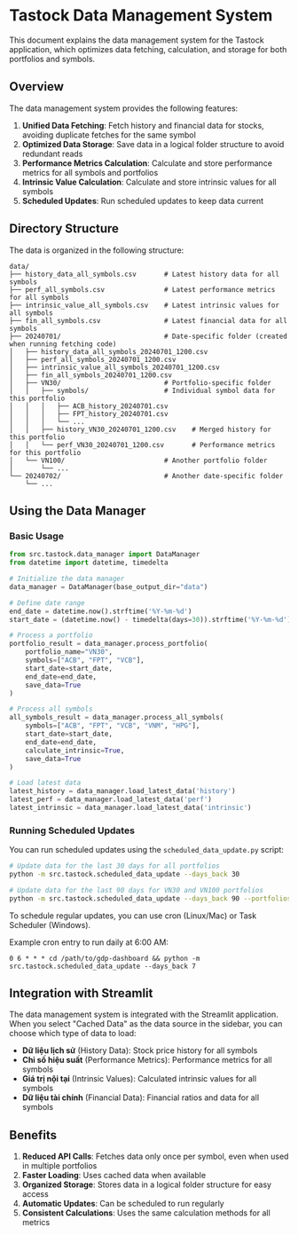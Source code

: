# Tastock Data Management System

This document explains the data management system for the Tastock application, which optimizes data fetching, calculation, and storage for both portfolios and symbols.

## Overview

The data management system provides the following features:

1. **Unified Data Fetching**: Fetch history and financial data for stocks, avoiding duplicate fetches for the same symbol
2. **Optimized Data Storage**: Save data in a logical folder structure to avoid redundant reads
3. **Performance Metrics Calculation**: Calculate and store performance metrics for all symbols and portfolios
4. **Intrinsic Value Calculation**: Calculate and store intrinsic values for all symbols
5. **Scheduled Updates**: Run scheduled updates to keep data current

## Directory Structure

The data is organized in the following structure:

```
data/
├── history_data_all_symbols.csv       # Latest history data for all symbols
├── perf_all_symbols.csv               # Latest performance metrics for all symbols
├── intrinsic_value_all_symbols.csv    # Latest intrinsic values for all symbols
├── fin_all_symbols.csv                # Latest financial data for all symbols
├── 20240701/                          # Date-specific folder (created when running fetching code)
│   ├── history_data_all_symbols_20240701_1200.csv
│   ├── perf_all_symbols_20240701_1200.csv
│   ├── intrinsic_value_all_symbols_20240701_1200.csv
│   ├── fin_all_symbols_20240701_1200.csv
│   ├── VN30/                          # Portfolio-specific folder
│   │   ├── symbols/                   # Individual symbol data for this portfolio
│   │   │   ├── ACB_history_20240701.csv
│   │   │   ├── FPT_history_20240701.csv
│   │   │   └── ...
│   │   ├── history_VN30_20240701_1200.csv    # Merged history for this portfolio
│   │   └── perf_VN30_20240701_1200.csv       # Performance metrics for this portfolio
│   └── VN100/                         # Another portfolio folder
│       └── ...
└── 20240702/                          # Another date-specific folder
    └── ...
```

## Using the Data Manager

### Basic Usage

```python
from src.tastock.data_manager import DataManager
from datetime import datetime, timedelta

# Initialize the data manager
data_manager = DataManager(base_output_dir="data")

# Define date range
end_date = datetime.now().strftime('%Y-%m-%d')
start_date = (datetime.now() - timedelta(days=30)).strftime('%Y-%m-%d')

# Process a portfolio
portfolio_result = data_manager.process_portfolio(
    portfolio_name="VN30",
    symbols=["ACB", "FPT", "VCB"],
    start_date=start_date,
    end_date=end_date,
    save_data=True
)

# Process all symbols
all_symbols_result = data_manager.process_all_symbols(
    symbols=["ACB", "FPT", "VCB", "VNM", "HPG"],
    start_date=start_date,
    end_date=end_date,
    calculate_intrinsic=True,
    save_data=True
)

# Load latest data
latest_history = data_manager.load_latest_data('history')
latest_perf = data_manager.load_latest_data('perf')
latest_intrinsic = data_manager.load_latest_data('intrinsic')
```

### Running Scheduled Updates

You can run scheduled updates using the `scheduled_data_update.py` script:

```bash
# Update data for the last 30 days for all portfolios
python -m src.tastock.scheduled_data_update --days_back 30

# Update data for the last 90 days for VN30 and VN100 portfolios
python -m src.tastock.scheduled_data_update --days_back 90 --portfolios VN30,VN100
```

To schedule regular updates, you can use cron (Linux/Mac) or Task Scheduler (Windows).

Example cron entry to run daily at 6:00 AM:

```
0 6 * * * cd /path/to/gdp-dashboard && python -m src.tastock.scheduled_data_update --days_back 7
```

## Integration with Streamlit

The data management system is integrated with the Streamlit application. When you select "Cached Data" as the data source in the sidebar, you can choose which type of data to load:

- **Dữ liệu lịch sử** (History Data): Stock price history for all symbols
- **Chỉ số hiệu suất** (Performance Metrics): Performance metrics for all symbols
- **Giá trị nội tại** (Intrinsic Values): Calculated intrinsic values for all symbols
- **Dữ liệu tài chính** (Financial Data): Financial ratios and data for all symbols

## Benefits

1. **Reduced API Calls**: Fetches data only once per symbol, even when used in multiple portfolios
2. **Faster Loading**: Uses cached data when available
3. **Organized Storage**: Stores data in a logical folder structure for easy access
4. **Automatic Updates**: Can be scheduled to run regularly
5. **Consistent Calculations**: Uses the same calculation methods for all metrics